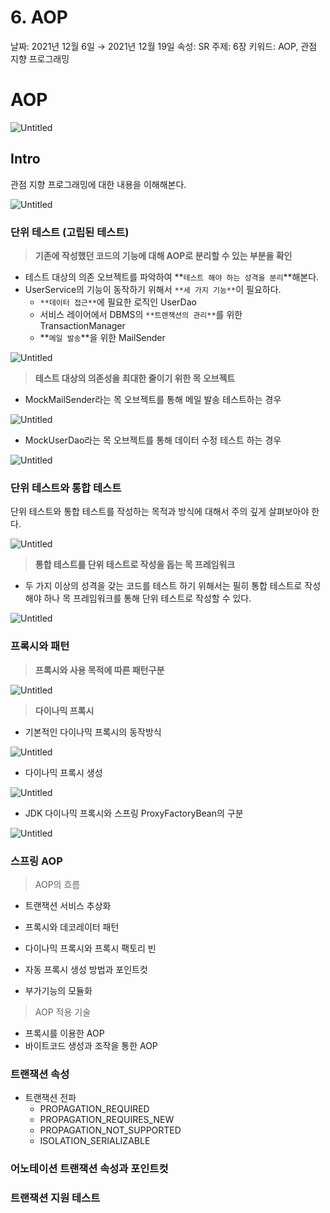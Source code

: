 # 6. AOP

날짜: 2021년 12월 6일 → 2021년 12월 19일 속성: SR 주제: 6장 키워드: AOP, 관점 지향 프로그래밍

# AOP

![Untitled](images/001.jpeg)

## Intro

관점 지향 프로그래밍에 대한 내용을 이해해본다.

![Untitled](images/002.png)

### 단위 테스트 (고립된 테스트)

> **기존에 작성했던 코드의 기능에 대해 AOP로 분리할 수 있는 부분을 확인**

- 테스트 대상의 의존 오브젝트를 파악하여 **`테스트 해야 하는 성격을 분리`**해본다.
- UserService의 기능이 동작하기 위해서 `**세 가지 기능**`이 필요하다.
    - `**데이터 접근**`에 필요한 로직인 UserDao
    - 서비스 레이어에서 DBMS의 `**트랜잭션의 관리**`를 위한 TransactionManager
    - **`메일 발송`**을 위한 MailSender

![Untitled](images/003.png)

> **테스트 대상의 의존성을 최대한 줄이기 위한 목 오브젝트**

- MockMailSender라는 목 오브젝트를 통해 메일 발송 테스트하는 경우

![Untitled](images/004.png)

- MockUserDao라는 목 오브젝트를 통해 데이터 수정 테스트 하는 경우

![Untitled](images/005.png)

### 단위 테스트와 통합 테스트

단위 테스트와 통합 테스트를 작성하는 목적과 방식에 대해서 주의 깊게 살펴보아야 한다.

![Untitled](images/006.png)

> **통합 테스트를 단위 테스트로 작성을 돕는 목 프레임워크**

- 두 가지 이상의 성격을 갖는 코드를 테스트 하기 위해서는 필히 통합 테스트로 작성해야 하나 목 프레임워크를 통해 단위 테스트로 작성할 수 있다.

![Untitled](images/007.png)

### 프록시와 패턴

> **프록시와 사용 목적에 따른 패턴구분**

![Untitled](images/008.png)

> **다이나믹 프록시**

- 기본적인 다이나믹 프록시의 동작방식

![Untitled](images/009.png)

- 다이나믹 프록시 생성

![Untitled](images/010.png)

- JDK 다이나믹 프록시와 스프링 ProxyFactoryBean의 구분

![Untitled](images/011.png)

### 스프링 AOP

> AOP의 흐름

- 트랜잭션 서비스 추상화

- 프록시와 데코레이터 패턴
- 다이나믹 프록시와 프록시 팩토리 빈
- 자동 프록시 생성 방법과 포인트컷
- 부가기능의 모듈화

> AOP 적용 기술

- 프록시를 이용한 AOP
- 바이트코드 생성과 조작을 통한 AOP

### 트랜잭션 속성

- 트랜잭션 전파
    - PROPAGATION_REQUIRED
    - PROPAGATION_REQUIRES_NEW
    - PROPAGATION_NOT_SUPPORTED
    - ISOLATION_SERIALIZABLE

### 어노테이션 트랜잭션 속성과 포인트컷

### 트랜잭션 지원 테스트
